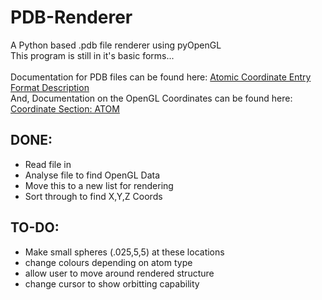 PDB-Renderer
============

A Python based .pdb file renderer using pyOpenGL<br>
This program is still in it's basic forms...<br><br>
Documentation for PDB files can be found here: <a href="http://www.wwpdb.org/documentation/format33/v3.3.html">Atomic Coordinate Entry Format Description</a><br>
And, Documentation on the OpenGL Coordinates can be found here: <a href="http://www.wwpdb.org/documentation/format33/sect9.html#ATOM">Coordinate Section: ATOM</a>

<h2>DONE:</h2>
<ul>
<li>Read file in</li>
<li>Analyse file to find OpenGL Data</li>
<li>Move this to a new list for rendering</li>
<li>Sort through to find X,Y,Z Coords</li>
</ul>

<h2>TO-DO:</h2>
<ul>
<li>Make small spheres (.025,5,5) at these locations</li>
<li>change colours depending on atom type</li>
<li>allow user to move around rendered structure</li>
<li>change cursor to show orbitting capability</li>
</ul>